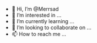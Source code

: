 - 👋 Hi, I’m @Merrsad
- 👀 I’m interested in ...
- 🌱 I’m currently learning ...
- 💞️ I’m looking to collaborate on ...
- 📫 How to reach me ...

<!---
Merrsad/Merrsad is a ✨ special ✨ repository because its `README.md` (this file) appears on your GitHub profile.
You can click the Preview link to take a look at your changes.
--->
